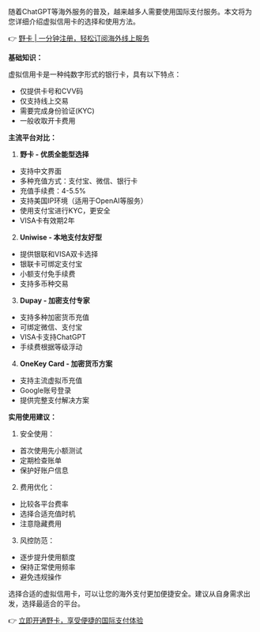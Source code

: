 随着ChatGPT等海外服务的普及，越来越多人需要使用国际支付服务。本文将为您详细介绍虚拟信用卡的选择和使用方法。

👉 [野卡 | 一分钟注册，轻松订阅海外线上服务](https://bit.ly/bewildcard)

**基础知识：**

虚拟信用卡是一种纯数字形式的银行卡，具有以下特点：
- 仅提供卡号和CVV码
- 仅支持线上交易
- 需要完成身份验证(KYC)
- 一般收取开卡费用

**主流平台对比：**

1. **野卡 - 优质全能型选择**
- 支持中文界面
- 多种充值方式：支付宝、微信、银行卡
- 充值手续费：4-5.5%
- 支持美国IP环境（适用于OpenAI等服务）
- 使用支付宝进行KYC，更安全
- VISA卡有效期2年

2. **Uniwise - 本地支付友好型**
- 提供银联和VISA双卡选择
- 银联卡可绑定支付宝
- 小额支付免手续费
- 支持多币种交易

3. **Dupay - 加密支付专家**
- 支持多种加密货币充值
- 可绑定微信、支付宝
- VISA卡支持ChatGPT
- 手续费根据等级浮动

4. **OneKey Card - 加密货币方案**
- 支持主流虚拟币充值
- Google账号登录
- 提供完整支付解决方案

**实用使用建议：**

1. 安全使用：
- 首次使用先小额测试
- 定期检查账单
- 保护好账户信息

2. 费用优化：
- 比较各平台费率
- 选择合适充值时机
- 注意隐藏费用

3. 风控防范：
- 逐步提升使用额度
- 保持正常使用频率
- 避免违规操作

选择合适的虚拟信用卡，可以让您的海外支付更加便捷安全。建议从自身需求出发，选择最适合的平台。

👉 [立即开通野卡，享受便捷的国际支付体验](https://bit.ly/bewildcard)